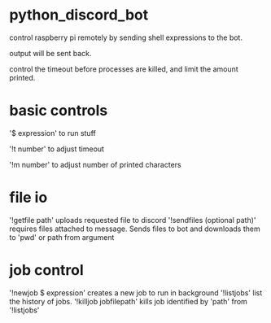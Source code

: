# python_discord_bot

control raspberry pi remotely by sending shell expressions to the bot.

output will be sent back.

control the timeout before processes are killed, and limit the amount printed.

# basic controls

'$ expression' to run stuff

'!t number' to adjust timeout

'!m number' to adjust number of printed characters

# file io

'!getfile path' uploads requested file to discord
'!sendfiles (optional path)' requires files attached to message.
Sends files to bot and downloads them to 'pwd' or path from argument

# job control

'!newjob $ expression' creates a new job to run in background
'!listjobs' list the history of jobs.
'!killjob jobfilepath' kills job identified by 'path' from '!listjobs'
